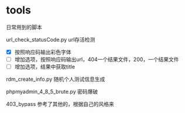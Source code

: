 # tools
日常用到的脚本

url_check_statusCode.py  url存活检测

- [x] 按照响应码输出彩色字体
- [ ] 增加选项，按照响应码输出url，404一个结果文件，200，一个结果文件
- [ ] 增加选项，结果中获取title

rdm_create_info.py	随机个人测试信息生成

phpmyadmin_4_8_5_brute.py   密码爆破

403_bypass  参考了其他的，根据自己的风格来
